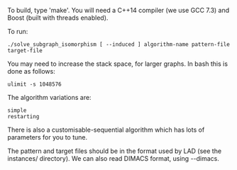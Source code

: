 To build, type 'make'. You will need a C++14 compiler (we use GCC 7.3) and
Boost (built with threads enabled).

To run:

    ./solve_subgraph_isomorphism [ --induced ] algorithm-name pattern-file target-file

You may need to increase the stack space, for larger graphs. In bash this is
done as follows:

    ulimit -s 1048576

The algorithm variations are:

    simple
    restarting

There is also a customisable-sequential algorithm which has lots of parameters
for you to tune.

The pattern and target files should be in the format used by LAD (see the
instances/ directory). We can also read DIMACS format, using --dimacs.
